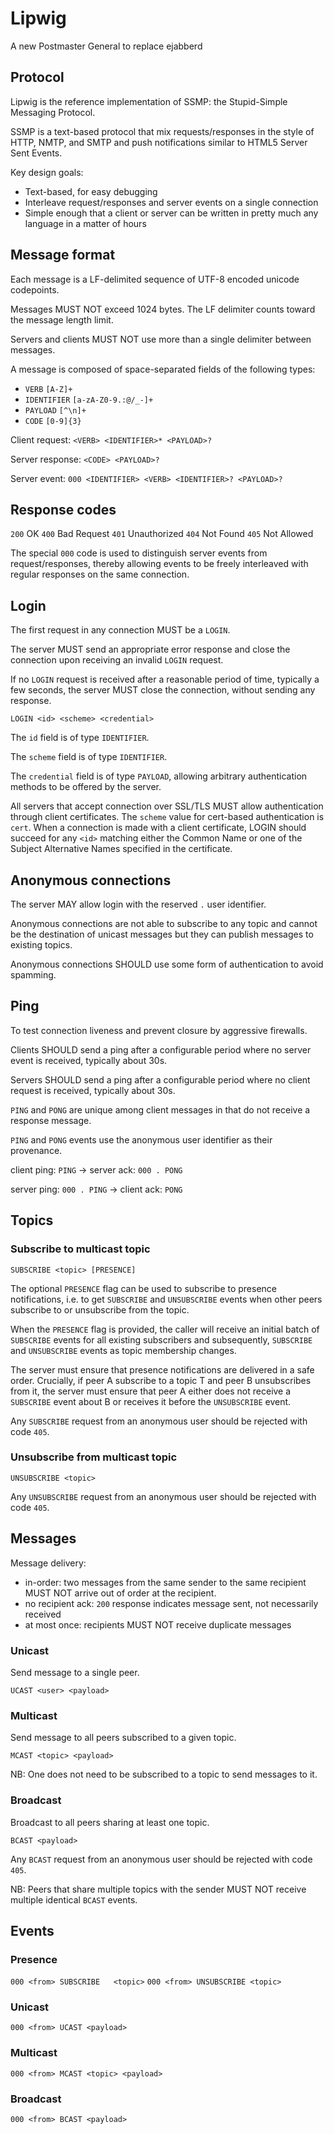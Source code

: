 Lipwig
======

A new Postmaster General to replace ejabberd


Protocol
--------

Lipwig is the reference implementation of SSMP: the Stupid-Simple Messaging Protocol.

SSMP is a text-based protocol that mix requests/responses in the style of HTTP, NMTP,
and SMTP and push notifications similar to HTML5 Server Sent Events.

Key design goals:
  - Text-based, for easy debugging
  - Interleave request/responses and server events on a single connection
  - Simple enough that a client or server can be written in pretty much any language
    in a matter of hours


## Message format

Each message is a LF-delimited sequence of UTF-8 encoded unicode codepoints.

Messages MUST NOT exceed 1024 bytes. The LF delimiter counts toward the message
length limit.

Servers and clients MUST NOT use more than a single delimiter between messages.

A message is composed of space-separated fields of the following types:

  - `VERB`       `[A-Z]+`
  - `IDENTIFIER` `[a-zA-Z0-9.:@/_-]+`
  - `PAYLOAD`    `[^\n]+`
  - `CODE`       `[0-9]{3}`


Client request: `<VERB> <IDENTIFIER>* <PAYLOAD>?`

Server response: `<CODE> <PAYLOAD>?`

Server event: `000 <IDENTIFIER> <VERB> <IDENTIFIER>? <PAYLOAD>?`


## Response codes

`200` OK
`400` Bad Request
`401` Unauthorized
`404` Not Found
`405` Not Allowed

The special `000` code is used to distinguish server events from request/responses,
thereby allowing events to be freely interleaved with regular responses on the same
connection.

## Login

The first request in any connection MUST be a `LOGIN`.

The server MUST send an appropriate error response and close the connection upon
receiving an invalid `LOGIN` request.

If no `LOGIN` request is received after a reasonable period of time, typically a
few seconds, the server MUST close the connection, without sending any response.

`LOGIN <id> <scheme> <credential>`

The `id` field is of type `IDENTIFIER`.

The `scheme` field is of type `IDENTIFIER`.

The `credential` field is of type `PAYLOAD`, allowing arbitrary authentication
methods to be offered by the server.

All servers that accept connection over SSL/TLS MUST allow authentication through
client certificates. The `scheme` value for cert-based authentication is `cert`.
When a connection is made with a client certificate, LOGIN should succeed for any
`<id>` matching either the Common Name or one of the Subject Alternative Names
specified in the certificate.


## Anonymous connections

The server MAY allow login with the reserved `.` user identifier.

Anonymous connections are not able to subscribe to any topic and cannot be the
destination of unicast messages but they can publish messages to existing
topics.

Anonymous connections SHOULD use some form of authentication to avoid spamming.

## Ping

To test connection liveness and prevent closure by aggressive firewalls.

Clients SHOULD send a ping after a configurable period where no server event
is received, typically about 30s.

Servers SHOULD send a ping after a configurable period where no client request
is received, typically about 30s.

`PING` and `PONG` are unique among client messages in that do not receive a
response message.

`PING` and `PONG` events use the anonymous user identifier as their provenance.

client ping: `PING` -> server ack: `000 . PONG`

server ping: `000 . PING` -> client ack: `PONG`


## Topics

### Subscribe to multicast topic

`SUBSCRIBE <topic> [PRESENCE]`

The optional `PRESENCE` flag can be used to subscribe to presence notifications,
i.e. to get `SUBSCRIBE` and `UNSUBSCRIBE` events when other peers subscribe to or
unsubscribe from the topic.

When the `PRESENCE` flag is provided, the caller will receive an initial batch of
`SUBSCRIBE` events for all existing subscribers and subsequently, `SUBSCRIBE`
and `UNSUBSCRIBE` events as topic membership changes.

The server must ensure that presence notifications are delivered in a safe order.
Crucially, if peer A subscribe to a topic T and peer B unsubscribes from it, the
server must ensure that peer A either does not receive a `SUBSCRIBE` event about B
or receives it before the `UNSUBSCRIBE` event.

Any `SUBSCRIBE` request from an anonymous user should be rejected with code `405`.

### Unsubscribe from multicast topic

`UNSUBSCRIBE <topic>`

Any `UNSUBSCRIBE` request from an anonymous user should be rejected with code `405`.

## Messages

Message delivery:
  - in-order: two messages from the same sender to the same recipient MUST NOT arrive
    out of order at the recipient.
  - no recipient ack: `200` response indicates message sent, not necessarily received
  - at most once: recipients MUST NOT receive duplicate messages

### Unicast

Send message to a single peer.

`UCAST <user> <payload>`

### Multicast

Send message to all peers subscribed to a given topic.

`MCAST <topic> <payload>`

NB: One does not need to be subscribed to a topic to send messages to it.

### Broadcast

Broadcast to all peers sharing at least one topic.

`BCAST <payload>`

Any `BCAST` request from an anonymous user should be rejected with code `405`.

NB: Peers that share multiple topics with the sender MUST NOT receive
multiple identical `BCAST` events.

## Events


### Presence

`000 <from> SUBSCRIBE   <topic>`
`000 <from> UNSUBSCRIBE <topic>`

### Unicast

`000 <from> UCAST <payload>`

### Multicast

`000 <from> MCAST <topic> <payload>`

### Broadcast

`000 <from> BCAST <payload>`

